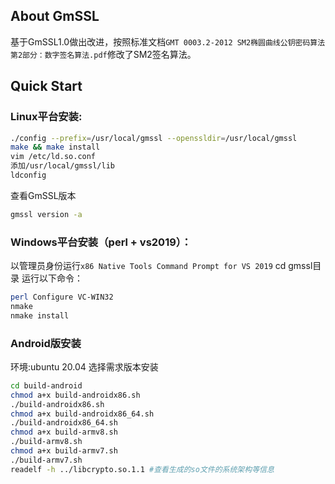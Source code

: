 ## About GmSSL

基于GmSSL1.0做出改进，按照标准文档`GMT 0003.2-2012 SM2椭圆曲线公钥密码算法第2部分：数字签名算法.pdf`修改了SM2签名算法。

## Quick Start

### Linux平台安装:

```sh
./config --prefix=/usr/local/gmssl --openssldir=/usr/local/gmssl
make && make install
vim /etc/ld.so.conf
添加/usr/local/gmssl/lib
ldconfig
```

查看GmSSL版本

```sh
gmssl version -a
```

### Windows平台安装（perl + vs2019）：

以管理员身份运行`x86 Native Tools Command Prompt for VS 2019`
cd gmssl目录
运行以下命令：

```sh
perl Configure VC-WIN32
nmake 
nmake install
```

### Android版安装

环境:ubuntu 20.04
选择需求版本安装

```sh
cd build-android
chmod a+x build-androidx86.sh
./build-androidx86.sh
chmod a+x build-androidx86_64.sh
./build-androidx86_64.sh
chmod a+x build-armv8.sh
./build-armv8.sh
chmod a+x build-armv7.sh
./build-armv7.sh
readelf -h ../libcrypto.so.1.1 #查看生成的so文件的系统架构等信息
```